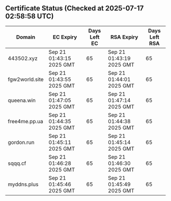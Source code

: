 ## Certificate Status (Checked at 2025-07-17 02:58:58 UTC)
| Domain | EC Expiry | Days Left EC | RSA Expiry | Days Left RSA |
|--------|-----------|-------------|------------|--------------|
| 443502.xyz | Sep 21 01:43:15 2025 GMT | 65 | Sep 21 01:43:19 2025 GMT | 65 |
| fgw2world.site | Sep 21 01:43:55 2025 GMT | 65 | Sep 21 01:44:01 2025 GMT | 65 |
| queena.win | Sep 21 01:47:05 2025 GMT | 65 | Sep 21 01:47:14 2025 GMT | 65 |
| free4me.pp.ua | Sep 21 01:44:35 2025 GMT | 65 | Sep 21 01:44:38 2025 GMT | 65 |
| gordon.run | Sep 21 01:45:11 2025 GMT | 65 | Sep 21 01:45:14 2025 GMT | 65 |
| sqqq.cf | Sep 21 01:46:28 2025 GMT | 65 | Sep 21 01:46:30 2025 GMT | 65 |
| myddns.plus | Sep 21 01:45:46 2025 GMT | 65 | Sep 21 01:45:49 2025 GMT | 65 |
